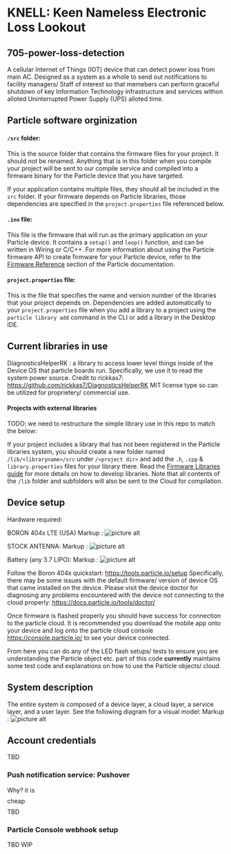 
# KNELL: Keen Nameless Electronic Loss Lookout
## 705-power-loss-detection

A cellular Internet of Things (IOT) device that can detect power loss from main AC. Designed as a system as a whole to send out notifications to facility managers/ Staff of interest so that memebers can perform graceful shutdown of key Information Technology infrastructure and services withon alloted Uninterrupted Power Supply (UPS) alloted time. 

## Particle software orginization

#### ```/src``` folder:  
This is the source folder that contains the firmware files for your project. It should *not* be renamed. 
Anything that is in this folder when you compile your project will be sent to our compile service and compiled into a firmware binary for the Particle device that you have targeted.

If your application contains multiple files, they should all be included in the `src` folder. If your firmware depends on Particle libraries, those dependencies are specified in the `project.properties` file referenced below.

#### ```.ino``` file:
This file is the firmware that will run as the primary application on your Particle device. It contains a `setup()` and `loop()` function, and can be written in Wiring or C/C++. For more information about using the Particle firmware API to create firmware for your Particle device, refer to the [Firmware Reference](https://docs.particle.io/reference/firmware/) section of the Particle documentation.

#### ```project.properties``` file:  
This is the file that specifies the name and version number of the libraries that your project depends on. Dependencies are added automatically to your `project.properties` file when you add a library to a project using the `particle library add` command in the CLI or add a library in the Desktop IDE.

## Current libraries in use
 DiagnosticsHelperRK : a library to access lower level things inside of the Device OS that particle boards run. Specifically, we use it to read the system power source. 
 Credit to rickkas7: https://github.com/rickkas7/DiagnosticsHelperRK
 MIT license type so can be utilized for proprietery/ commercial use. 

#### Projects with external libraries
TODO: we need to restructure the simple library use in this repo to match the below: 

If your project includes a library that has not been registered in the Particle libraries system, you should create a new folder named `/lib/<libraryname>/src` under `/<project dir>` and add the `.h`, `.cpp` & `library.properties` files for your library there. Read the [Firmware Libraries guide](https://docs.particle.io/guide/tools-and-features/libraries/) for more details on how to develop libraries. Note that all contents of the `/lib` folder and subfolders will also be sent to the Cloud for compilation.

## Device setup

Hardware required:

BORON 404x LTE (USA)
Markup : ![picture alt](https://github.com/skorm11x/705-power-loss-detection/blob/master/pics/Boron-LTE-Cat-M1.png/)

STOCK ANTENNA:
Markup : ![picture alt](https://github.com/skorm11x/705-power-loss-detection/blob/master/pics/Taoglas-Cellular-Flex-Antenna.png/)

Battery (any 3.7 LIPO):
Markup : ![picture alt](https://github.com/skorm11x/705-power-loss-detection/blob/master/pics/3.7LIPO.jpg/)


Follow the Boron 404x quickstart: https://tools.particle.io/setup
Specifically, there may be some issues with the default firmware/ version of device OS that came installed on the device. Please visit the device doctor for diagnosing any problems encountered with the device not connecting to the cloud properly:
https://docs.particle.io/tools/doctor/

Once firmware is flashed properly you should have success for connection to the particle cloud. It is recommended you download the mobile app onto your device and log onto the particle cloud console https://console.particle.io/ to see your device connected.

From here you can do any of the LED flash setups/ tests to ensure you are understanding the Particle object etc. part of this code **currently** maintains some test code and explanations on how to use the Particle objects/ cloud.

## System description

The entire system is composed of a device layer, a cloud layer, a service layer, and a user layer.
See the following diagram for a visual model:
Markup : ![picture alt](https://github.com/skorm11x/705-power-loss-detection/blob/master/pics/KNELLv0.1.drawio.png/)

## Account credentials
TBD

### Push notification service: Pushover
Why? it is $$$$cheap$$$$
TBD

### Particle Console webhook setup
TBD WIP
